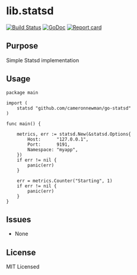 # lib.statsd

[![Build Status](https://travis-ci.org/cameronnewman/lib.statsd.svg?branch=master)](https://travis-ci.org/cameronnewman/lib.statsd) [![GoDoc](https://godoc.org/github.com/cameronnewman/lib.statsd?status.svg)](http://godoc.org/github.com/cameronnewman/lib.statsd) [![Report card](https://goreportcard.com/badge/github.com/cameronnewman/lib.statsd)](https://goreportcard.com/report/github.com/cameronnewman/lib.statsd)

## Purpose ##

Simple Statsd implementation

## Usage

```
package main

import (
	statsd "github.com/cameronnewman/go-statsd"
)

func main() {

	metrics, err := statsd.New(&statsd.Options{
		Host:      "127.0.0.1",
		Port:      9191,
		Namespace: "myapp",
	})
	if err != nil {
		panic(err)
	}

	err = metrics.Counter("Starting", 1)
	if err != nil {
		panic(err)
	}
}
```


## Issues
* None

## License
MIT Licensed
